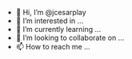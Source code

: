 - 👋 Hi, I’m @jcesarplay
- 👀 I’m interested in ...
- 🌱 I’m currently learning ...
- 💞️ I’m looking to collaborate on ...
- 📫 How to reach me ...

<!---
jcesarplay/jcesarplay is a ✨ special ✨ repository because its `README.md` (this file) appears on your GitHub profile.
You can click the Preview link to take a look at your changes.
--->
